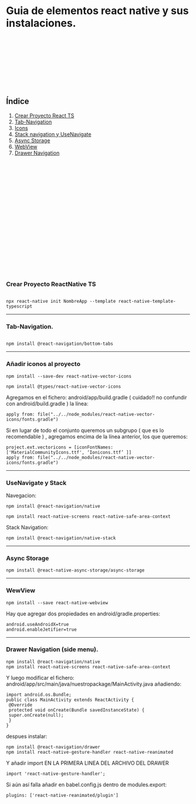 # Guia de elementos react native y sus instalaciones.
<br>
<br>
<br>
<br>
<br>
<br>
<br>
<br>


## Índice


<ol>
   <li> <a href = "#Create"> Crear Proyecto React TS </a> </li>
  <li> <a href = "#Tab-Navigation"> Tab-Navigation </a> </li>
  <li> <a href = "#Icons"> Icons </a> </li>
  <li> <a href = "#Navigate"> Stack navigation y UseNavigate </a> </li>
  <li> <a href = "#Async"> Async Storage </a> </li>
  <li> <a href = "#Web"> WebView </a> </li>
  <li> <a href = "#drawer"> Drawer Navigation </a> </li>
</ol>



<br>
<br>
<br>
<br>
<br>
<br>
<br>
<br>
<br>
<br>
<br>
<br>
<br>
<br>
<br>

<br> <br>

<span id="Create">

### Crear Proyecto ReactNative TS 

~~~

npx react-native init NombreApp --template react-native-template-typescript
~~~

<hr>

<span id="Tab-Navigation">

### Tab-Navigation. 

~~~

npm install @react-navigation/bottom-tabs

~~~

<hr>

<span id="icons">

### Añadir iconos al proyecto

~~~
npm install --save-dev react-native-vector-icons
~~~
~~~
npm install @types/react-native-vector-icons
~~~
<p>
  Agregamos en el fichero: android/app/build.gradle ( cuidado!! no confundir con
android/build.gradle ) la línea:
</p>

~~~
apply from: file("../../node_modules/react-native-vector-icons/fonts.gradle")
~~~
Si en lugar de todo el conjunto queremos un subgrupo ( que es lo recomendable ) ,
agregamos encima de la línea anterior, los que queremos:
~~~
project.ext.vectoricons = [iconFontNames: ['MaterialCommunityIcons.ttf', ‘Ionicons.ttf’ ]]
apply from: file("../../node_modules/react-native-vector-icons/fonts.gradle")
~~~

<hr>

<span id="Navigate">

### UseNavigate y Stack

Navegacion:
~~~
npm install @react-navigation/native
~~~
~~~
npm install react-native-screens react-native-safe-area-context
~~~

Stack Navigation:

~~~
npm install @react-navigation/native-stack
~~~

<hr>

<span id="Async">

### Async Storage

~~~
npm install @react-native-async-storage/async-storage
~~~
<hr>

<span id="Web">

### WewView

~~~
npm install --save react-native-webview
~~~
Hay que agregar dos propiedades en android/gradle.properties:
~~~
android.useAndroidX=true
android.enableJetifier=true
~~~
<hr>

<span id="drawer">

### Drawer Navigation (side menu).

~~~
npm install @react-navigation/native
npm install react-native-screens react-native-safe-area-context
~~~

Y luego modificar el fichero: android/app/src/main/java/nuestropackage/MainActivity.java
añadiendo:

~~~
import android.os.Bundle;
public class MainActivity extends ReactActivity {
 @Override
 protected void onCreate(Bundle savedInstanceState) {
 super.onCreate(null);
 }
}
~~~

despues instalar:

~~~
npm install @react-navigation/drawer
npm install react-native-gesture-handler react-native-reanimated
~~~

Y añadir import EN LA PRIMERA LINEA DEL ARCHIVO DEL DRAWER

~~~
import 'react-native-gesture-handler';
~~~

Si aún así falla añadir en babel.config.js dentro de modules.export:

~~~
plugins: ['react-native-reanimated/plugin']
~~~





